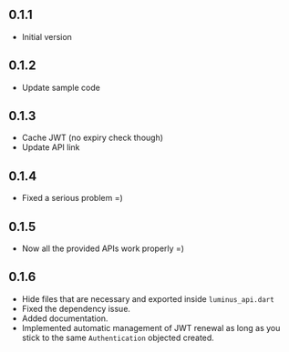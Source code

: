 ## 0.1.1

- Initial version

## 0.1.2

- Update sample code

## 0.1.3

- Cache JWT (no expiry check though)
- Update API link

## 0.1.4

- Fixed a serious problem =)

## 0.1.5

- Now all the provided APIs work properly =)

## 0.1.6

- Hide files that are necessary and exported inside `luminus_api.dart`
- Fixed the dependency issue.
- Added documentation.
- Implemented automatic management of JWT renewal as long as you stick to the same `Authentication` objected created.